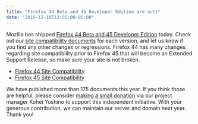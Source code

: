 ```yaml
---
title: "Firefox 44 Beta and 45 Developer Edition are out!"
date: "2015-12-18T13:55:00-05:00"
---
```

Mozilla has shipped [Firefox 44 Beta and 45 Developer Edition](https://www.mozilla.org/en-US/firefox/channel/) today. Check out our [site compatibility documents](https://www.fxsitecompat.com/en-US/docs/) for each version, and let us know if you find any other changes or regressions. Firefox 44 has many changes regarding site compatibility prior to Firefox 45 that will become an Extended Support Release, so make sure your site is not broken.

* [Firefox 44 Site Compatibility](https://www.fxsitecompat.com/en-US/versions/44/)
* [Firefox 45 Site Compatibility](https://www.fxsitecompat.com/en-US/versions/45/)

We have published more than 175 documents this year. If you think those are helpful, please consider [making a small donation](https://www.paypal.me/kohei/3) via our project manager Kohei Yoshino to support this independent initiative. With your generous contribution, we can maintain our server and domain next year. Thank you!
